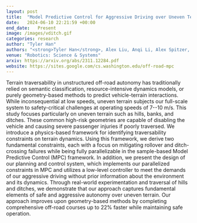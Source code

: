 ```yaml
---
layout: post
title:  "Model Predictive Control for Aggressive Driving over Uneven Terrain"
date:   2024-06-10 22:21:59 +00:00
end_date:   Present
image: /images/vditch.gif
categories: research
author: "Tyler Han"
authors: "<strong>Tyler Han</strong>, Alex Liu, Anqi Li, Alex Spitzer, Guanya Shi, Byron Boots"
venue: "Robotics: Science & Systems"
arxiv: https://arxiv.org/abs/2311.12284.pdf
website: https://sites.google.com/cs.washington.edu/off-road-mpc
---
```

Terrain traversability in unstructured off-road autonomy has traditionally relied on semantic classification, resource-intensive dynamics models, or purely geometry-based methods to predict vehicle-terrain interactions. While inconsequential at low speeds, uneven terrain subjects our full-scale system to safety-critical challenges at operating speeds of 7--10 m/s. This study focuses particularly on uneven terrain such as hills, banks, and ditches. These common high-risk geometries are capable of disabling the vehicle and causing severe passenger injuries if poorly traversed. We introduce a physics-based framework for identifying traversability constraints on terrain dynamics. Using this framework, we derive two fundamental constraints, each with a focus on mitigating rollover and ditch-crossing failures while being fully parallelizable in the sample-based Model Predictive Control (MPC) framework. In addition, we present the design of our planning and control system, which implements our parallelized constraints in MPC and utilizes a low-level controller to meet the demands of our aggressive driving without prior information about the environment and its dynamics. Through real-world experimentation and traversal of hills and ditches, we demonstrate that our approach captures fundamental elements of safe and aggressive autonomy over uneven terrain. Our approach improves upon geometry-based methods by completing comprehensive off-road courses up to 22% faster while maintaining safe operation.